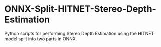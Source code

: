 # ONNX-Split-HITNET-Stereo-Depth-Estimation
 Python scripts for performing Stereo Depth Estimation using the HITNET model split into two parts in ONNX.
